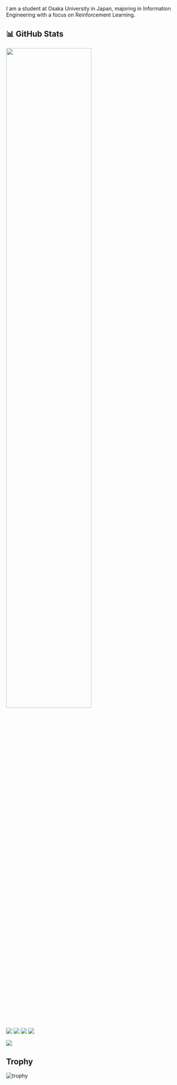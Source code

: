 I am a student at Osaka University in Japan, majoring in Information Engineering with a focus on Reinforcement Learning.
## 📊 GitHub Stats
<img src="http://github-profile-summary-cards.vercel.app/api/cards/profile-details?username=yope7&theme=nord_dark" width="67.7%">

![](http://github-profile-summary-cards.vercel.app/api/cards/repos-per-language?username=yope7&theme=nord_dark)
![](http://github-profile-summary-cards.vercel.app/api/cards/most-commit-language?username=yope7&theme=nord_dark)
![](http://github-profile-summary-cards.vercel.app/api/cards/stats?username=yope7&theme=nord_dark)
![](http://github-profile-summary-cards.vercel.app/api/cards/productive-time?username=yope7&theme=nord_dark&utcOffset=9)


![](https://raw.githubusercontent.com/yope7/yope7/gh-pages/github_contributions_labeled.svg)


## Trophy
![trophy](https://github-profile-trophy.vercel.app/?username=yope7&theme=nord_dark)
